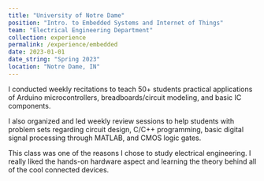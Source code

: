 ```yaml
---
title: "University of Notre Dame"
position: "Intro. to Embedded Systems and Internet of Things"
team: "Electrical Engineering Department"
collection: experience
permalink: /experience/embedded
date: 2023-01-01
date_string: "Spring 2023"
location: "Notre Dame, IN"
---
```


I conducted weekly recitations to teach 50+ students practical applications of Arduino microcontrollers, breadboards/circuit modeling, and basic IC components. 

I also organized and led weekly review sessions to help students with problem sets regarding circuit design, C/C++ programming, basic digital signal processing through MATLAB, and CMOS logic gates.

This class was one of the reasons I chose to study electrical engineering. I really liked the hands-on hardware aspect and learning the theory behind all of the cool connected devices.